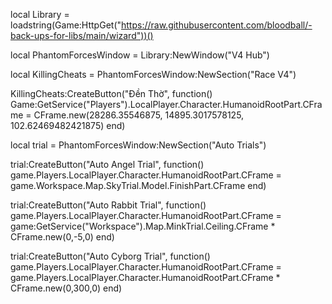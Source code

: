 local Library = loadstring(Game:HttpGet("https://raw.githubusercontent.com/bloodball/-back-ups-for-libs/main/wizard"))()

local PhantomForcesWindow = Library:NewWindow("V4 Hub")

local KillingCheats = PhantomForcesWindow:NewSection("Race V4")

KillingCheats:CreateButton("Đền Thờ", function()
Game:GetService("Players").LocalPlayer.Character.HumanoidRootPart.CFrame = CFrame.new(28286.35546875, 14895.3017578125, 102.62469482421875)
end)

local trial = PhantomForcesWindow:NewSection("Auto Trials")

trial:CreateButton("Auto Angel Trial", function()         game.Players.LocalPlayer.Character.HumanoidRootPart.CFrame = game.Workspace.Map.SkyTrial.Model.FinishPart.CFrame
end)

trial:CreateButton("Auto Rabbit Trial", function()         game.Players.LocalPlayer.Character.HumanoidRootPart.CFrame = game:GetService("Workspace").Map.MinkTrial.Ceiling.CFrame * CFrame.new(0,-5,0)
end)

trial:CreateButton("Auto Cyborg Trial", function()        game.Players.LocalPlayer.Character.HumanoidRootPart.CFrame = game.Players.LocalPlayer.Character.HumanoidRootPart.CFrame * CFrame.new(0,300,0)
end)
